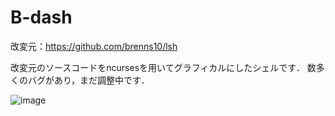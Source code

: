 # B-dash
改変元：https://github.com/brenns10/lsh

改変元のソースコードをncursesを用いてグラフィカルにしたシェルです．
数多くのバグがあり，まだ調整中です．

![image](https://github.com/user-attachments/assets/0721c8ce-c2ce-426d-9718-17e6ffb2a3ea)
